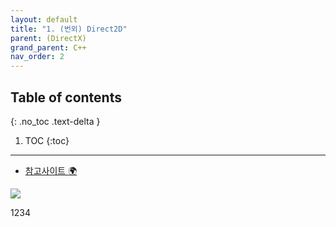 ```yaml
---
layout: default
title: "1. (번외) Direct2D"
parent: (DirectX)
grand_parent: C++
nav_order: 2
---
```


## Table of contents
{: .no_toc .text-delta }

1. TOC
{:toc}

---

* [참고사이트 🌍](https://8bitscoding.github.io/dxd/2d-game/)


<img src="https://taehyungs-programming-blog.github.io/blog/assets/images/cpp/directx/directx-11-1.png">

1234